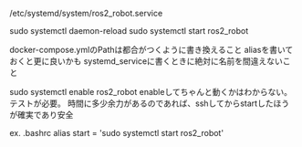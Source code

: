 /etc/systemd/system/ros2_robot.service

sudo systemctl daemon-reload
sudo systemctl start ros2_robot


docker-compose.ymlのPathは都合がつくように書き換えること
aliasを書いておくと更に良いかも
systemd_serviceに書くときに絶対に名前を間違えないこと

sudo systemctl enable ros2_robot
enableしてちゃんと動くかはわからない。テストが必要。
時間に多少余力があるのであれば、sshしてからstartしたほうが確実であり安全

ex.
.bashrc
alias start = 'sudo systemctl start ros2_robot'
